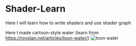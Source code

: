 # Shader-Learn
Here I will learn how to write shaders and use shader graph

Here I made cartoon-style water (learn from https://roystan.net/articles/toon-water/)
![toon water](https://github.com/Dimason2020/Shader-Learn/assets/83028971/bdf6aaf2-7b83-4066-9564-fe0e240829ca)
